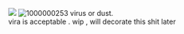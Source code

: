 ![](https://komarev.com/ghpvc/?username=your-github-username&color=572b08)
![1000000253](https://github.com/user-attachments/assets/5c5354ce-38d3-4ddf-8d2c-ea16702d97bd)
virus or dust.  
vira is acceptable .
wip , will decorate this shit later
